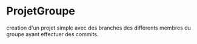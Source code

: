 # ProjetGroupe
creation d'un projet simple avec des branches des différents membres du groupe ayant effectuer des commits.
